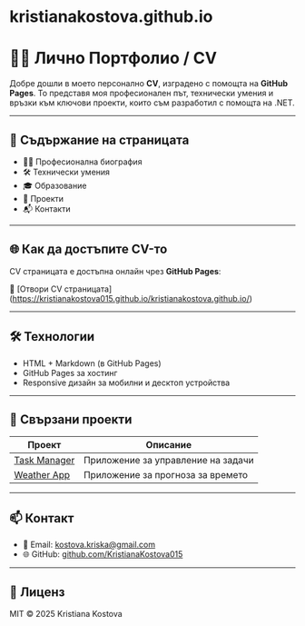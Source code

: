 # kristianakostova.github.io
# 👨‍💻 Лично Портфолио / CV

Добре дошли в моето персонално **CV**, изградено с помощта на **GitHub Pages**. То представя моя професионален път, технически умения и връзки към ключови проекти, които съм разработил с помощта на .NET.

---

## 🧾 Съдържание на страницата

- 🧍‍♂️ Професионална биография
- 🛠️ Технически умения
- 🎓 Образование
- 📁 Проекти
- 📬 Контакти

---

## 🌐 Как да достъпите CV-то

CV страницата е достъпна онлайн чрез **GitHub Pages**:

🔗 [Отвори CV страницата] (https://kristianakostova015.github.io/kristianakostova.github.io/)

---

## 🛠️ Технологии

- HTML + Markdown (в GitHub Pages)
- GitHub Pages за хостинг
- Responsive дизайн за мобилни и десктоп устройства

---

## 🔗 Свързани проекти

| Проект | Описание |
|--------|----------|
| [Task Manager](https://github.com/yourusername/task-manager) | Приложение за управление на задачи |
| [Weather App](https://github.com/yourusername/weather-app) | Приложение за прогноза за времето |

---

## 📫 Контакт

- 📧 Email: kostova.kriska@gmail.com   
- 🌐 GitHub: [github.com/KristianaKostova015](https://github.com/KristianaKostova015)

---

## 📄 Лиценз

MIT © 2025 Kristiana Kostova
